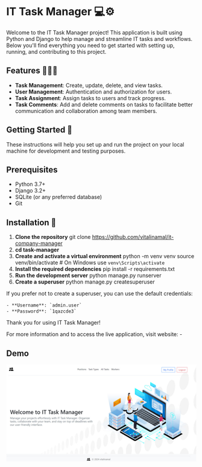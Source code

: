# IT Task Manager 💻⚙️

Welcome to the IT Task Manager project! This application is built using Python and Django to help manage and streamline
IT tasks and workflows. Below you'll find everything you need to get started with setting up, running, and contributing
to this project.

## Features 💁🏼‍♀️

- **Task Management**: Create, update, delete, and view tasks.
- **User Management**: Authentication and authorization for users.
- **Task Assignment**: Assign tasks to users and track progress.
- **Task Comments**: Add and delete comments on tasks to facilitate better communication and
  collaboration among team members.

## Getting Started 🐌

These instructions will help you set up and run the project on your local machine for development and testing purposes.

## Prerequisites

- Python 3.7+
- Django 3.2+
- SQLite (or any preferred database)
- Git

## Installation 🐍

1. **Clone the repository**
   git clone https://github.com/vitalinamal/it-company-manager
2. **cd task-manager**
3. **Create and activate a virtual environment**
   python -m venv venv
   source venv/bin/activate # On Windows use `venv\Scripts\activate`
4. **Install the required dependencies**
   pip install -r requirements.txt
5. **Run the development server**
   python manage.py runserver
6. **Create a superuser**
   python manage.py createsuperuser

If you prefer not to create a superuser, you can use the default credentials:

    - **Username**: `admin.user`
    - **Password**: `1qazcde3`

Thank you for using IT Task Manager!

For more information and to access the live application, visit website: -

## Demo 

![IT Task Manager Screenshot](demo/demo.jpg)